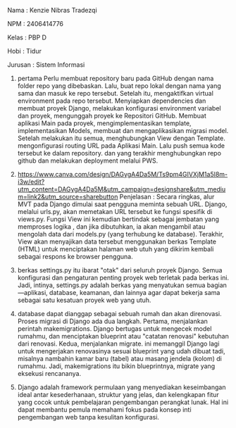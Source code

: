 Nama : Kenzie Nibras Tradezqi

NPM : 2406414776

Kelas : PBP D

Hobi : Tidur

Jurusan : Sistem Informasi

1. pertama Perlu membuat repository baru pada GitHub dengan nama folder repo yang dibebaskan. Lalu, buat repo lokal dengan nama yang sama dan masuk ke repo tersebut. Setelah itu, mengaktifkan virtual environment pada repo tersebut. Menyiapkan dependencies dan membuat proyek Django, melakukan konfigurasi environment variabel dan proyek, mengunggah proyek ke Repositori GitHub. Membuat aplikasi Main pada proyek, mengimplementasikan template, implementasikan Models, membuat dan mengaplikasikan migrasi model. Setelah melakukan itu semua, menghubungkan View dengan Template. mengonfigurasi routing URL pada Aplikasi Main. Lalu push semua kode tersebut ke dalam repository. dan yang terakhir menghubungkan repo github dan melakukan deployment melalui PWS.

2. https://www.canva.com/design/DAGygA4Da5M/Ts9pm4GIVXjM1a5I8m-i3w/edit?utm_content=DAGygA4Da5M&utm_campaign=designshare&utm_medium=link2&utm_source=sharebutton
Penjelasan : Secara ringkas, alur MVT pada Django dimulai saat pengguna meminta sebuah URL. Django, melalui urls.py, akan memetakan URL tersebut ke fungsi spesifik di views.py. Fungsi View ini kemudian bertindak sebagai jembatan yang memproses logika , dan jika dibutuhkan, ia akan mengambil atau mengolah data dari models.py (yang terhubung ke database). Terakhir, View akan menyajikan data tersebut menggunakan berkas Template (HTML) untuk menciptakan halaman web utuh yang dikirim kembali sebagai respons ke browser pengguna. 

3. berkas settings.py itu ibarat "otak" dari seluruh proyek Django. Semua konfigurasi dan pengaturan penting proyek web terletak pada berkas ini. Jadi, intinya, settings.py adalah berkas yang menyatukan semua bagian—aplikasi, database, keamanan, dan lainnya agar dapat bekerja sama sebagai satu kesatuan proyek web yang utuh.

4. database dapat dianggap sebagai sebuah rumah dan akan direnovasi. Proses migrasi di Django ada dua langkah. Pertama, menjalankan perintah makemigrations. Django bertugas untuk mengecek model rumahmu, dan menciptakan  blueprint atau "catatan renovasi" kebutuhan dari renovasi. Kedua, menjalankan migrate. ini memanggil Django lagi untuk mengerjakan renovasinya sesuai blueprint yang udah dibuat tadi, misalnya nambahin kamar baru (tabel) atau masang jendela (kolom) di rumahmu. Jadi, makemigrations itu bikin blueprintnya, migrate yang eksekusi rencananya.

5. Django adalah framework permulaan yang menyediakan keseimbangan ideal antar kesederhanaan, struktur yang jelas, dan kelengkapan fitur yang cocok untuk pembelajaran pengembangan perangkat lunak. Hal ini dapat membantu pemula memahami fokus pada konsep inti pengembangan web tanpa kesulitan konfigurasi.